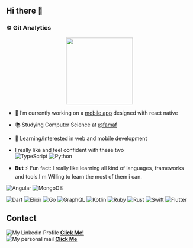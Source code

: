 ## Hi there 👋

### :gear: Git Analytics

<p align="center">
  <a href="https://github.com/jramosss/jramosss">
    <img height="180em" src="https://github-readme-stats-eight-theta.vercel.app/api?username=jramosss&show_icons=true&theme=algolia&include_all_commits=true&count_private=true"/>
  </a>
</p>

- 🔭 I’m currently working on a [mobile app](https://expo.dev/@chuls/besaints) designed with react native
- 📚 Studying Computer Science at [@famaf](https://www.famaf.unc.edu.ar/)
- 📖 Learning/Interested in web and mobile development
- I really like and feel confident with these two  
  <img alt="TypeScript" src="https://img.shields.io/badge/typescript-%23007ACC.svg?&style=for-the-badge&logo=typescript&logoColor=white"/>
  <img alt="Python" src="https://img.shields.io/badge/python-%2314354C.svg?&style=for-the-badge&logo=python&logoColor=white"/>

- **But** ⚡ Fun fact: I really like learning all kind of languages, frameworks and tools.I'm Willing to learn the most of them i can.

<img alt="Angular" src="https://img.shields.io/badge/angular-%23DD0031.svg?&style=for-the-badge&logo=angular&logoColor=white"/>

<img alt="MongoDB" src ="https://img.shields.io/badge/MongoDB-%234ea94b.svg?&style=for-the-badge&logo=mongodb&logoColor=white"/>

![Dart](https://img.shields.io/badge/dart-%230175C2.svg?style=for-the-badge&logo=dart&logoColor=white)
![Elixir](https://img.shields.io/badge/elixir-%234B275F.svg?style=for-the-badge&logo=elixir&logoColor=white)
![Go](https://img.shields.io/badge/go-%2300ADD8.svg?style=for-the-badge&logo=go&logoColor=white)
![GraphQL](https://img.shields.io/badge/-GraphQL-E10098?style=for-the-badge&logo=graphql&logoColor=white)
![Kotlin](https://img.shields.io/badge/kotlin-%230095D5.svg?style=for-the-badge&logo=kotlin&logoColor=white)
![Ruby](https://img.shields.io/badge/ruby-%23CC342D.svg?style=for-the-badge&logo=ruby&logoColor=white)
![Rust](https://img.shields.io/badge/rust-%23000000.svg?style=for-the-badge&logo=rust&logoColor=white)
![Swift](https://img.shields.io/badge/swift-F54A2A?style=for-the-badge&logo=swift&logoColor=white)
![Flutter](https://img.shields.io/badge/Flutter-%2302569B.svg?style=for-the-badge&logo=Flutter&logoColor=white)

## Contact

![My Linkedin Profile](https://img.shields.io/badge/linkedin-%230077B5.svg?&style=for-the-badge&logo=linkedin&logoColor=white) [**Click Me!**](https://www.linkedin.com/in/julian-ramos-7a0475174/)  
![My personal mail](https://img.shields.io/badge/gmail-D14836?&style=for-the-badge&logo=gmail&logoColor=white) [**Click Me**](mailto:jramostod@gmail.com)

<!--
- 👯 I’m looking to collaborate on ...
- 🤔 I’m looking for help with ...
- 💬 Ask me about ...
- ⚡ Fun fact: ...
-->
